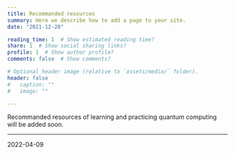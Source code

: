 ```yaml
---
title: Recommanded resources
summary: Here we describe how to add a page to your site.
date: "2021-12-28"

reading_time: 1  # Show estimated reading time?
share: 1  # Show social sharing links?
profile: 1  # Show author profile?
comments: false  # Show comments?

# Optional header image (relative to `assets/media/` folder).
header: false
#   caption: ""
#   image: ""

---
```


Recommanded resources of learning and practicing quantum computing will be added soon.

---


2022-04-09